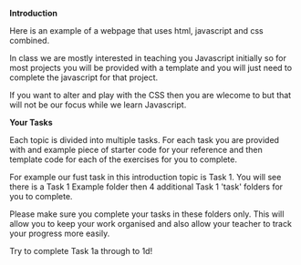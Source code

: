 __Introduction__ 

Here is an example of a webpage that uses html, javascript and css combined.

In class we are mostly interested in teaching you Javascript initially so for most projects you will be provided with a template and you will just need to complete the javascript for that project.

If you want to alter and play with the CSS then you are wlecome to but that will not be our focus while we learn Javascript.

__Your Tasks__

Each topic is divided into multiple tasks.
For each task you are provided with and example piece of starter code for your reference and then template code for each of the exercises for you to complete.

For example our fust task in this introduction topic is Task 1. You will see there is a Task 1 Example folder then 4 additional Task 1 'task' folders for you to complete.

Please make sure you complete your tasks in these folders only. This will allow you to keep your work organised and also allow your teacher to track your progress more easily.

Try to complete Task 1a through to 1d!
